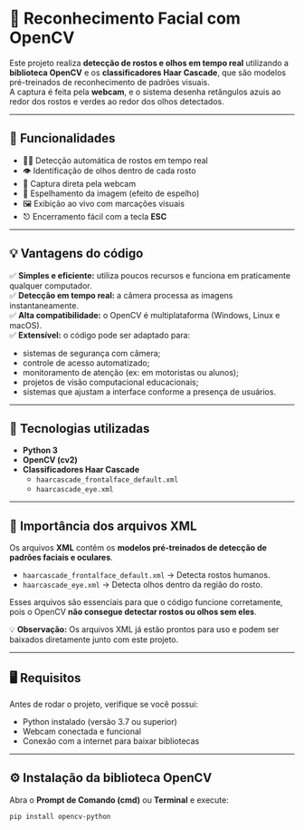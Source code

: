 # 🧠 Reconhecimento Facial com OpenCV

Este projeto realiza **detecção de rostos e olhos em tempo real** utilizando a **biblioteca OpenCV** e os **classificadores Haar Cascade**, que são modelos pré-treinados de reconhecimento de padrões visuais.  
A captura é feita pela **webcam**, e o sistema desenha retângulos azuis ao redor dos rostos e verdes ao redor dos olhos detectados.

---

## 🧩 Funcionalidades

- 🧍‍♂️ Detecção automática de rostos em tempo real  
- 👁️ Identificação de olhos dentro de cada rosto  
- 📸 Captura direta pela webcam  
- 🔁 Espelhamento da imagem (efeito de espelho)  
- 🖼️ Exibição ao vivo com marcações visuais  
- ⎋ Encerramento fácil com a tecla **ESC**

---

## 💡 Vantagens do código

✅ **Simples e eficiente:** utiliza poucos recursos e funciona em praticamente qualquer computador.  
✅ **Detecção em tempo real:** a câmera processa as imagens instantaneamente.  
✅ **Alta compatibilidade:** o OpenCV é multiplataforma (Windows, Linux e macOS).  
✅ **Extensível:** o código pode ser adaptado para:
- sistemas de segurança com câmera;  
- controle de acesso automatizado;  
- monitoramento de atenção (ex: em motoristas ou alunos);  
- projetos de visão computacional educacionais;  
- sistemas que ajustam a interface conforme a presença de usuários.

---

## 🧰 Tecnologias utilizadas

- **Python 3**  
- **OpenCV (cv2)**  
- **Classificadores Haar Cascade**
  - `haarcascade_frontalface_default.xml`
  - `haarcascade_eye.xml`

---

## 📌 Importância dos arquivos XML

Os arquivos **XML** contêm os **modelos pré-treinados de detecção de padrões faciais e oculares**.  
- `haarcascade_frontalface_default.xml` → Detecta rostos humanos.  
- `haarcascade_eye.xml` → Detecta olhos dentro da região do rosto.  

Esses arquivos são essenciais para que o código funcione corretamente, pois o OpenCV **não consegue detectar rostos ou olhos sem eles**.  

💡 **Observação:** Os arquivos XML já estão prontos para uso e podem ser baixados diretamente junto com este projeto.

---

## 🖥️ Requisitos

Antes de rodar o projeto, verifique se você possui:

- Python instalado (versão 3.7 ou superior)  
- Webcam conectada e funcional  
- Conexão com a internet para baixar bibliotecas  

---

## ⚙️ Instalação da biblioteca OpenCV

Abra o **Prompt de Comando (cmd)** ou **Terminal** e execute:

```bash
pip install opencv-python
